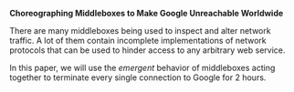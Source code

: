 **Choreographing Middleboxes to Make Google Unreachable Worldwide**

There are many middleboxes being used to inspect and alter network traffic. A lot of them contain incomplete implementations of network protocols that can be used to hinder access to any arbitrary web service.

In this paper, we will use the *emergent* behavior of middleboxes acting together to terminate every single connection to Google for 2 hours.
